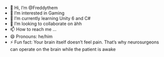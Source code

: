 - 👋 Hi, I’m @Freddythem
- 👀 I’m interested in Gaming
- 🌱 I’m currently learning Unity 6 and C#
- 💞️ I’m looking to collaborate on ähh
- 📫 How to reach me ...
- 😄 Pronouns: he/him
- ⚡ Fun fact: Your brain itself doesn’t feel pain. That’s why neurosurgeons can operate on the brain while the patient is awake

<!---
Freddythem/Freddythem is a ✨ special ✨ repository because its `README.md` (this file) appears on your GitHub profile.
You can click the Preview link to take a look at your changes.
--->
